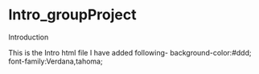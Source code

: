 # Intro_groupProject
Introduction

This is the Intro html file
I have added following-
  background-color:#ddd;
  font-family:Verdana,tahoma;
  
